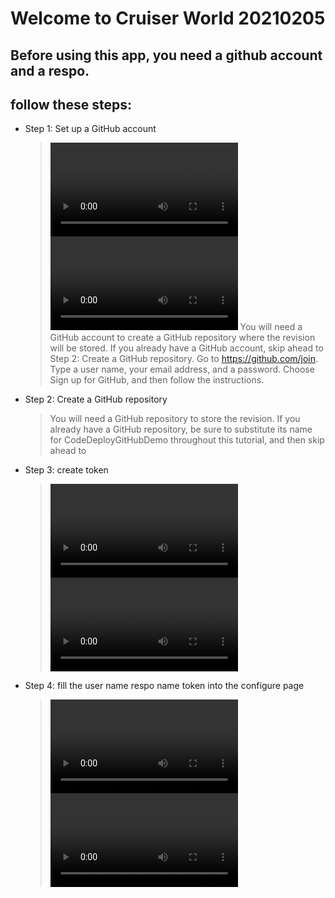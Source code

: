 
#            Welcome to Cruiser World  20210205
## Before using this app, you need a github account and a respo.
## follow these steps:
* Step 1: Set up a GitHub account
	>[<Video in youtube click here  >](https://www.youtube.com/watch?v=i872t4siHzE)
	>[<Video in bilibili click here  >](https://www.bilibili.com/video/BV1Dp4y1p7FN)
	>You will need a GitHub account to create a GitHub repository where the revision will be stored. If you already have a GitHub account, 
	>skip ahead to Step 2: Create a GitHub repository.
	>Go to https://github.com/join.
	>Type a user name, your email address, and a password.
	>Choose Sign up for GitHub, and then follow the instructions.
* Step 2: Create a GitHub repository
	>You will need a GitHub repository to store the revision.
	>If you already have a GitHub repository, be sure to substitute its name for CodeDeployGitHubDemo throughout this tutorial,
	>and then skip ahead to 
* Step 3: create token 
	>[<Video in youtube click here  >](https://www.youtube.com/watch?v=CR-XlgQ9Pu4)
	>[<Video in bilibili click here  >](https://www.bilibili.com/video/BV11A411T7b6)
	>[<Doc guide click here  >](https://docs.github.com/en/github/authenticating-to-github/creating-a-personal-access-token)
* Step 4: fill the user name  respo name token into the configure page
	>[<Video here click here  >](https://www.youtube.com/watch?v=C10Bqf1jlEM)
	>[<Video in bilibili click here  >](https://www.bilibili.com/video/BV11h411r7rx)